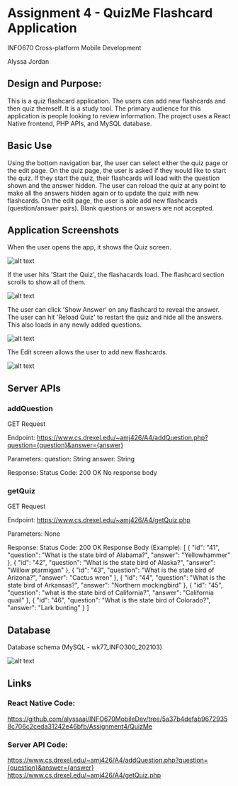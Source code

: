 # Assignment 4 - QuizMe Flashcard Application 

INFO670 Cross-platform Mobile Development

Alyssa Jordan

## Design and Purpose:
This is a quiz flashcard application. The users can add new flashcards and then quiz themself. It is a study tool. The primary audience for this application is people looking to review information. The project uses a React Native frontend, PHP APIs, and MySQL database.

## Basic Use
Using the bottom navigation bar, the user can select either the quiz page or the edit page. On the quiz page, the user is asked if they would like to start the quiz. If they start the quiz, their flashcards will load with the question shown and the answer hidden. The user can reload the quiz at any point to make all the answers hidden again or to update the quiz with new flashcards. On the edit page, the user is able add new flashcards (question/answer pairs). Blank questions or answers are not accepted.

## Application Screenshots

When the user opens the app, it shows the Quiz screen.

![alt text](https://github.com/alyssaaj/INFO670MobileDev/blob/520280524ac7677e35e616b2717e41a3e584ca0c/Assignment4/screenshots/StartQuiz.png)


If the user hits 'Start the Quiz', the flashacards load. The flashcard section scrolls to show all of them.

![alt text](https://github.com/alyssaaj/INFO670MobileDev/blob/520280524ac7677e35e616b2717e41a3e584ca0c/Assignment4/screenshots/QuizLoaded.png)

The user can click 'Show Answer' on any flashcard to reveal the answer. The user can hit 'Reload Quiz' to restart the quiz and hide all the answers. This also loads in any newly added questions.

![alt text](https://github.com/alyssaaj/INFO670MobileDev/blob/520280524ac7677e35e616b2717e41a3e584ca0c/Assignment4/screenshots/SomeAnswersRevealed.png)

The Edit screen allows the user to add new flashcards.

![alt text](https://github.com/alyssaaj/INFO670MobileDev/blob/520280524ac7677e35e616b2717e41a3e584ca0c/Assignment4/screenshots/AddedQuestion.png)


## Server APIs

### addQuestion
GET Request

Endpoint: https://www.cs.drexel.edu/~amj426/A4/addQuestion.php?question={question}&answer={answer}

Parameters: 
    question: String
    answer: String

Response: 
    Status Code: 200 OK
    No response body

### getQuiz
GET Request

Endpoint: https://www.cs.drexel.edu/~amj426/A4/getQuiz.php

Parameters: None

Response: 
    Status Code: 200 OK
    Response Body (Example):
    [
        {
            "id": "41",
            "question": "What is the state bird of Alabama?",
            "answer": "Yellowhammer"
        },
        {
            "id": "42",
            "question": "What is the state bird of Alaska?",
            "answer": "Willow ptarmigan"
        },
        {
            "id": "43",
            "question": "What is the state bird of Arizona?",
            "answer": "Cactus wren"
        },
        {
            "id": "44",
            "question": "What is the state bird of Arkansas?",
            "answer": "Northern mockingbird"
        },
        {
            "id": "45",
            "question": "what is the state bird of California?",
            "answer": "California quail"
        },
        {
            "id": "46",
            "question": "What is the state bird of Colorado?",
            "answer": "Lark bunting"
        }
    ]

## Database

Database schema (MySQL - wk77_INFO300_202103)

![alt text](https://github.com/alyssaaj/INFO670MobileDev/blob/e28b191512ebdb2a364d45b3e2b1964fdcc8c892/Assignment4/screenshots/DatabaseSchema.png)

## Links

### React Native Code: 
https://github.com/alyssaaj/INFO670MobileDev/tree/5a37b4defab96729358c706c2ceda31242e46bfb/Assignment4/QuizMe

### Server API Code:
https://www.cs.drexel.edu/~amj426/A4/addQuestion.php?question={question}&answer={answer}
https://www.cs.drexel.edu/~amj426/A4/getQuiz.php


